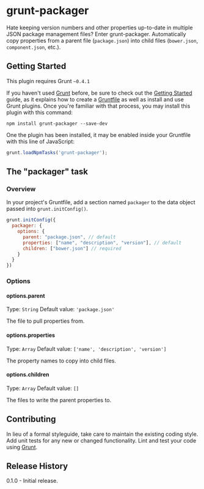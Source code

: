 # grunt-packager

Hate keeping version numbers and other properties up-to-date in multiple JSON package management files? Enter grunt-packager. Automatically copy properties from a parent file (`package.json`) into child files (`bower.json`, `component.json`, etc.).

## Getting Started

This plugin requires Grunt `~0.4.1`

If you haven't used [Grunt](http://gruntjs.com/) before, be sure to check out the [Getting Started](http://gruntjs.com/getting-started) guide, as it explains how to create a [Gruntfile](http://gruntjs.com/sample-gruntfile) as well as install and use Grunt plugins. Once you're familiar with that process, you may install this plugin with this command:

```shell
npm install grunt-packager --save-dev
```

One the plugin has been installed, it may be enabled inside your Gruntfile with this line of JavaScript:

```js
grunt.loadNpmTasks('grunt-packager');
```

## The "packager" task

### Overview
In your project's Gruntfile, add a section named `packager` to the data object passed into `grunt.initConfig()`.

```js
grunt.initConfig({
  packager: {
    options: {
      parent: "package.json", // default
      properties: ["name", "description", "version"], // default
      children: ["bower.json"] // required
    }
  }
})
```

### Options

#### options.parent
Type: `String`
Default value: `'package.json'`

The file to pull properties from.

#### options.properties
Type: `Array`
Default value: `['name', 'description', 'version']`

The property names to copy into child files.

#### options.children
Type: `Array`
Default value: `[]`

The files to write the parent properties to.

## Contributing
In lieu of a formal styleguide, take care to maintain the existing coding style. Add unit tests for any new or changed functionality. Lint and test your code using [Grunt](http://gruntjs.com/).

## Release History

0.1.0 - Initial release.
